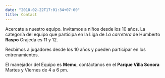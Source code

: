 ```yaml
---
date: "2018-02-22T17:01:34+07:00"
title: Contact
---
```


Acercate  a nuestro equipo. Invitamos a niños desde los 10 años.  La categoría del equipo que participa en la Liga de *La carretera* de Humberto **Raspo** Grajeda es 11 y 12.

Recbimos a jugadores  desde los 10 años y  pueden participar en los entrenamientos.

El manejador del Equipo es **Memo**, contáctanos en el **Parque Villa Sonora** Martes y Viernes de 4 a 6 pm.  
